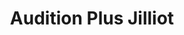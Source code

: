 ---
title: "Audition Plus Jilliot"
url: /draguignan/audition-plus-jilliot/
shop: les appareils auditifs
---